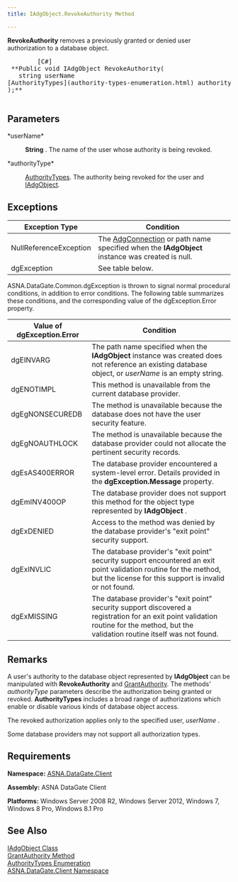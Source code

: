 ```yaml
---
title: IAdgObject.RevokeAuthority Method

---
```


**RevokeAuthority** removes a previously granted or denied user authorization to a database object.
<pre>        <span class="lang">[C#]</span>
 **Public void IAdgObject RevokeAuthority(
   string userName
[AuthorityTypes](authority-types-enumeration.html) authorityType
);** 
      </pre>

## Parameters

<dl>
        <dt>
 *userName* 
        </dt>
        <dd>

**String** . The name of the user whose authority is being revoked.
</dd>
        <dt>
 *authorityType* 
        </dt>
        <dd>

[AuthorityTypes](authority-types-enumeration.html). The authority being revoked for the user and [IAdgObject](iadg-object-class.html).
</dd>
</dl>

## Exceptions



| Exception Type | Condition |
| ---- | ---- |
| NullReferenceException | The [AdgConnection](adg-connection-class.html) or path name specified when the **IAdgObject** instance was created is null. |
| dgException | See table below. |



ASNA.DataGate.Common.dgException is thrown to signal normal procedural conditions, in addition to error conditions. The following table summarizes these conditions, and the corresponding value of the dgException.Error property.
<br />



| Value of dgException.Error | Condition |
| ---- | ---- |
| dgEINVARG | The path name specified when the **IAdgObject** instance was created does not reference an existing database object, or *userName* is an empty string. |
| dgENOTIMPL | This method is unavailable from the current database provider. |
| dgEgNONSECUREDB | The method is unavailable because the database does not have the user security feature. |
| dgEgNOAUTHLOCK | The method is unavailable because the database provider could not allocate the pertinent security records. |
| dgEsAS400ERROR | The database provider encountered a system-level error. Details provided in the **dgException.Message** property. |
| dgEmINV400OP | The database provider does not support this method for the object type represented by **IAdgObject** . |
| dgExDENIED | Access to the method was denied by the database provider's "exit point" security support. |
| dgExINVLIC | The database provider's "exit point" security support encountered an exit point validation routine for the method, but the license for this support is invalid or not found. |
| dgExMISSING | The database provider's "exit point" security support discovered a registration for an exit point validation routine for the method, but the validation routine itself was not found. |



## Remarks

A user's authority to the database object represented by **IAdgObject** can be manipulated with **RevokeAuthority** and [ GrantAuthority](iadg-object-class-grant-authority-method.html). The methods' *authorityType* parameters describe the authorization being granted or revoked. **AuthorityTypes** includes a broad range of authorizations which enable or disable various kinds of database object access.

The revoked authorization applies only to the specified user, *userName* .

Some database providers may not support all authorization types. 
## Requirements

<span> **Namespace:** [ASNA.DataGate.Client](datagate-client-namespace.html) </span> 

<span> **Assembly:** ASNA DataGate Client</span> 

<span> **Platforms:** Windows Server 2008 R2, Windows Server 2012, Windows 7, Windows 8 Pro, Windows 8.1 Pro</span> 
## See Also


[IAdgObject Class](iadg-object-class.html)
      <br />
[GrantAuthority Method](iadg-object-class-grant-authority-method.html)
      <br />
[AuthorityTypes Enumeration](authority-types-enumeration.html)
      <br />
[ASNA.DataGate.Client Namespace](datagate-client-namespace.html)


